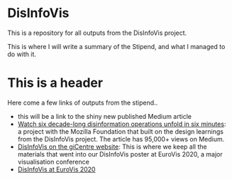 # DisInfoVis
This is a repository for all outputs from the DisInfoVis project.

This is where I will write a summary of the Stipend, and what I managed to do with it.

# This is a header

Here come a few links of outputs from the stipend..

- this will be a link to the shiny new published Medium article
- [Watch six decade-long disinformation operations unfold in six minutes](https://medium.com/swlh/watch-six-decade-long-disinformation-operations-unfold-in-six-minutes-5f69a7e75fb3): a project with the Mozilla Foundation that built on the design learnings from the DisInfoVis project. The article has 95,000+ views on Medium.
- [DisInfoVis on the giCentre website](https://www.gicentre.net/disinfovis): This is where we keep all the materials that went into our DisInfoVis poster at EuroVis 2020, a major visualisation conference
- [DisInfoVis at EuroVis 2020](https://diglib.eg.org/handle/10.2312/eurp20201118)
